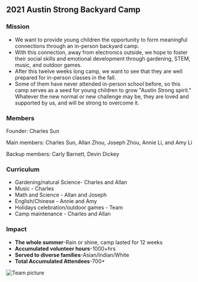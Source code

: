 ## 2021 Austin Strong Backyard Camp

### Mission

* We want to provide young children the opportunity to form meaningful connections through an in-person backyard camp. 
* With this connection, away from electronics outside, we hope to foster their social skills and emotional development through gardening, STEM, music, and outdoor games. 
* After this twelve weeks long camp, we want to see that they are well prepared for in-person classes in the fall. 
* Some of them have never attended in-person school before, so this camp serves as a seed for young children to grow "Austin Strong spirit." Whatever the new normal or new challenge may be, they are loved and supported by us, and will be strong to overcome it. 


### Members

Founder: Charles Sun

Main members: Charles Sun, Allan Zhou, Joseph Zhou, Annie Li, and Amy Li

Backup members: Carly Barnett, Devin Dickey

### Curriculum
* Gardening/natural Science-  Charles and Allan
* Music - Charles
* Math and Science - Allan and Joseph
* English/Chinese - Annie and Amy
* Holidays celebration/outdoor games - Team
* Camp maintenance - Charles and Allan

### Impact

* **The whole summer**-Rain or shine, camp lasted for 12 weeks
* **Accumulated volunteer hours**-1000+hrs
* **Served to diverse families**-Asian/Indian/White
* **Total Accumulated Attendees**-700+

<img src="/images/Team/Team.JPG"
     alt="Team picture"
     style="" />
